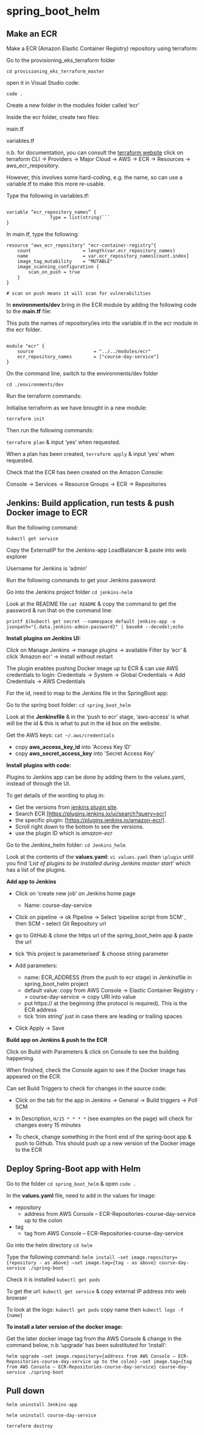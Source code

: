 # spring_boot_helm

## Make an ECR

Make a ECR (Amazon Elastic Container Registry) repository using terraform:
 
Go to the provisioning_eks_terraform folder
 
```cd provisioning_eks_terraform_master```
 
open it in Visual Studio code:
 
```code . ```
 
Create a new folder in the modules folder called ‘ecr’
 
Inside the ecr folder, create two files:

main.tf

variables.tf
 
n.b. for documentation, you can consult the [terraform website](terraform.io)
click on terraform CLI -> Providers -> Major Cloud -> AWS -> ECR -> Resources -> aws_ecr_respository.

However, this involves some hard-coding, e.g. the name, so can use a variable.tf to make this more re-usable.
 
Type the following in variables.tf:
 
```

variable “ecr_repository_names” {
                Type = list(string)```
}

```
In main.tf, type the following:

```
resource "aws_ecr_repository" "ecr-container-registry"{
    count                   = length(var.ecr_repository_names)
    name                    = var.ecr_repository_names[count.index]
    image_tag_mutability    = "MUTABLE"
    image_scanning_configuration {
        scan_on_push = true
    }
}

# scan on push means it will scan for vulnerabilities 
```
In __environments/dev__ bring in the ECR module by adding the following code to the __main.tf__ file:
 
This puts the names of repository/ies into the variable.tf in the ecr module in the ecr folder.

```

module "ecr" {
    source                      = "../../modules/ecr"
    ecr_repository_names        = ["course-day-service"]
}
```

On the command line, switch to the environments/dev folder
 
```cd ./environments/dev```
 
Run the terraform commands:
 
Initialise terraform as we have brought in a new module:
 
```terraform init```
 
Then run the following commands:
 
```terraform plan``` & input ‘yes’ when requested.
 
When a plan has been created, ```terraform apply``` & input ‘yes’ when requested.
 
Check that the ECR has been created on the Amazon Console:
 
Console -> Services -> Resource Groups -> ECR -> Repositories
 
## Jenkins: Build application, run tests & push Docker image to ECR 
 
Run the following command:
 
```kubectl get service```
 
Copy the ExternalIP for the Jenkins-app LoadBalancer & paste into web explorer
 
Username for Jenkins is ‘admin’
 
Run the following commands to get your Jenkins password:
 
Go into the Jenkins project folder ```cd jenkins-helm```
 
Look at the README file ```cat README``` & copy the command to get the password & run that on the command line:
 
```printf $(kubectl get secret --namespace default jenkins-app -o jsonpath="{.data.jenkins-admin-password}" | base64 --decode);echo```
 
__Install plugins on Jenkins UI:__
 
Click on Manage Jenkins -> manage plugins -> available
Filter by ‘ecr’ & click ‘Amazon ecr’ -> install without restart
 
The plugin enables pushing Docker image up to ECR & can use AWS credentials to login:
Credentials -> System -> Global Credentials -> Add Credentials -> AWS Credentials
 
For the id, need to map to the Jenkins file in the SpringBoot app:
 
Go to the spring boot folder: ```cd spring_boot_helm```
 
Look at the __Jenkinsfile__ & in the ‘push to ecr’ stage, ‘aws-access’  is what will be the id & this is what to put in the id box on the website.
 
Get the AWS keys: ```cat ~/.aws/credentials```
  * copy __aws_access_key_id__ into 'Access Key ID'
  * copy __aws_secret_access_key__ into 'Secret Access Key'
 
__Install plugins with code:__

 Plugins to Jenkins app can be done by adding them to the values.yaml, instead of through the UI. 
 
To get details of the wording to plug in:
 
* Get the versions from [jenkins plugin site](https://plugins.jenkins.io/). 
* Search ECR [https://plugins.jenkins.io/ui/search?query=ecr] 
* the specific plugin: [https://plugins.jenkins.io/amazon-ecr/]. 
* Scroll right down to the bottom to see the versions.
* use the plugin ID which is _amazon-ecr_
 
Go to the Jenkins_helm folder: ```cd Jenkins_helm```
 
Look at the contents of the __values.yaml__: ```vi values.yaml``` then ```\plugin``` until you find ‘_List of plugins to be installed during Jenkins master start_’ which has a list of the plugins. 

__Add app to Jenkins__
 
* Click on ‘create new job’ on Jenkins home page
  * Name: course-day-service

* Click on pipeline -> ok Pipeline -> Select ‘pipeline script from SCM’ , then SCM – select Git Repository url

* go to GitHub & clone the https url of the spring_boot_helm app & paste the url 

* tick ‘this project is parameterised’  & choose string parameter

* Add parameters:
    * name: ECR_ADDRESS (from the push to ecr stage) in Jenkinsfile in spring_boot_helm project
    * default value: copy from AWS Console -> Elastic Container Registry -> course-day-service -> copy URI into value 
    * put https:// at the beginning (the protocol is required).  This is the ECR address
    * tick ‘trim string’ just in case there are leading or trailing spaces

* Click Apply -> Save
 
__Build app on Jenkins & push to the ECR__
 
Click on Build with Parameters & click on Console to see the building happening.

When finished, check the Console again to see if the Docker image has appeared on the ECR.
 
Can set Build Triggers to check for changes in the source code:

* Click on the tab for the app in Jenkins -> General -> Build triggers -> Poll SCM

* In Description, ```H/15 * * * *``` (see examples on the page) will check for changes every 15 minutes
                
* To check, change something in the front end of the spring-boot app & push to Github.  This should push up a new version of the Docker image to the ECR
 
## Deploy Spring-Boot app with Helm
 
Go to the folder ```cd spring_boot_helm``` & open ```code .```

In the __values.yaml__ file, need to add in the values for image: 
* repository 
    * address from AWS Console – ECR-Repositories-course-day-service up to the colon
* tag
    * tag from AWS Console – ECR-Repositories-course-day-service

Go into the helm directory ```cd helm```

Type the following command:
```helm install –set image.repository={repository - as above} –set image.tag={tag - as above} course-day-service ./spring-boot```
 
Check it is installed ```kubectl get pods```
 
To get the url: ```kubectl get service``` & copy external IP address into web browser
 
To look at the logs: ```kubectl get pods``` copy name then ```kubectl logs -f {name}```
 
**To install a later version of the docker image:**
 
Get the later docker image tag from the AWS Console & change in the command below, n.b.‘upgrade’ has been substituted for ‘install’:
 
```helm upgrade –set image.repository={address from AWS Console – ECR-Repositories-course-day-service up to the colon} –set image.tag={tag from AWS Console – ECR-Repositories-course-day-service} course-day-service ./spring-boot```
 
## Pull down
 
```helm uninstall Jenkins-app```

```helm uninstall course-day-service```

```terraform destroy```
 